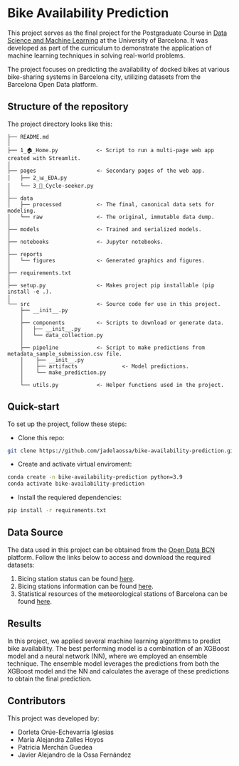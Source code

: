 # Bike Availability Prediction


This project serves as the final project for the Postgraduate Course in [Data Science and Machine Learning](https://datascience.ub.edu/course/postgraduate-dsml) at the University of Barcelona. It was developed as part of the curriculum to demonstrate the application of machine learning techniques in solving real-world problems.

The project focuses on predicting the availability of docked bikes at various bike-sharing systems in Barcelona city, utilizing datasets from the Barcelona Open Data platform.

## Structure of the repository

The project directory looks like this: 

```
├── README.md
│
├── 1_🏠_Home.py            <- Script to run a multi-page web app created with Streamlit.
│
├── pages                   <- Secondary pages of the web app.
│   ├── 2_📊_EDA.py
│   └── 3_🔮_Cycle-seeker.py
│    
├── data
│   ├── processed           <- The final, canonical data sets for modeling.
│   └── raw                 <- The original, immutable data dump.
│
├── models                  <- Trained and serialized models.
│
├── notebooks               <- Jupyter notebooks.
│
├── reports            
│   └── figures             <- Generated graphics and figures.
│
├── requirements.txt
│
├── setup.py                <- Makes project pip installable (pip install -e .).
│ 
└── src                     <- Source code for use in this project.
    ├── __init__.py  
    │
    ├── components          <- Scripts to download or generate data.
    │   ├── __init__.py
    │   └── data_collection.py
    │
    ├── pipeline            <- Script to make predictions from metadata_sample_submission.csv file.
    │    ├── __init__.py
    │    ├── artifacts              <- Model predictions.
    │    └── make_prediction.py
    │
    └── utils.py            <- Helper functions used in the project.
```
## Quick-start

To set up the project, follow these steps:

- Clone this repo:

```bash
git clone https://github.com/jadelaossa/bike-availability-prediction.git
```
- Create and activate virtual enviroment:

```bash
conda create -n bike-availability-prediction python=3.9
conda activate bike-availability-prediction
```

- Install the requiered dependencies:

```bash
pip install -r requirements.txt
```

## Data Source

The data used in this project can be obtained from the [Open Data BCN](https://opendata-ajuntament.barcelona.cat/en) platform. Follow the links below to access and download the required datasets:

1. Bicing station status can be found [here](https://opendata-ajuntament.barcelona.cat/data/en/dataset/estat-estacions-bicing).
2. Bicing stations information can be found [here](https://opendata-ajuntament.barcelona.cat/data/en/dataset/informacio-estacions-bicing).
3. Statistical resources of the meteorological stations of Barcelona can be found [here](https://opendata-ajuntament.barcelona.cat/data/en/dataset/mesures-estacions-meteorologiques).

## Results

In this project, we applied several machine learning algorithms to predict bike availability. The best performing model is a combination of an XGBoost model and a neural network (NN), where we employed an ensemble technique. The ensemble model leverages the predictions from both the XGBoost model and the NN and calculates the average of these predictions to obtain the final prediction.

## Contributors

This project was developed by:

- Dorleta Orúe-Echevarría Iglesias
- María Alejandra Zalles Hoyos
- Patricia Merchán Guedea
- Javier Alejandro de la Ossa Fernández

